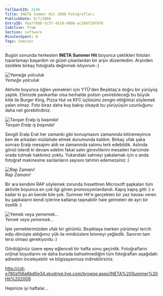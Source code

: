 ```yaml
---
FallbackID: 2146
Title: INETA Summer Hit 2008 Fotoğrafları
PublishDate: 8/7/2008
EntryID: fea77806-5c57-4510-9008-ac286f29f8f0
IsActive: True
Section: software
MinutesSpent: 0
Tags: Seminer
---
```

Bugün sonunda herkesten **INETA Summer Hit** boyunca çektikleri fotoları
toparlamayı başardım ve güzel çıkanlardan bir arşiv düzenledim. Arşivden
özellikle birkaç fotoğrafa değinmek istiyorum :)

![Yemeğe
yolculuk](http://cdn.daron.yondem.com/assets/2146/06082008_1.jpg)\
*Yemeğe yolculuk*

Aktivite boyunca öğlen yemekleri için YTÜ'den Beşiktaş'a doğru bir
yürüyüş yaptık. Elimizde pankartlar olsa herhalde polisin çevirebileceği
bu büyük kitle ile Burger King, Pizza Hut ve KFC üçlüsünü zengin
ettiğimizi söylemek yalan olmaz. Foto biraz daha kuş bakışı olsaydı bu
yürüyüşün uzunluğunu daha net görebilirdiniz.

![Tavşan Eralp iş
başında!](http://cdn.daron.yondem.com/assets/2146/06082008_2.jpg)\
*Tavşan Eralp iş başında!*

Sevgili Eralp Erat her zamanki gibi konuşmasını zamanında bitiremeyince
ben de arkadan müdahale etmek durumunda kaldım. Birkaç ufak şaka sonrası
Eralp mesajımı aldı ve zamanında salonu terk edebildik. Aslında gönül
isterdi ki devam edelim fakat salın görevlilerini mesaileri haricinde
orada tutmak hakkımız yoktu. Yukarıdaki sahneyi yakalamak için o anda
fotoğraf makinesine sarılanların sayısını tahmin edemezsiniz :)

![Rap Zamanı!](http://cdn.daron.yondem.com/assets/2146/06082008_3.jpg)\
*Rap Zamanı!*

Bir ara kendimi RAP söylemek zorunda hissettiren Microsoft şapkaları tüm
aktivite boyunca en çok ilgi gören promosyonlardandı. Kapış kapış gitti
:) o kadar ki şu an bende bile yok. Summer Hit'e gerçekten bir yaz
havası veren bu şapkaların kendi içlerine katlanıp taşınabilir hale
gelmeleri de ayrı bir özellik :)

![Yemek veya
yememek...](http://cdn.daron.yondem.com/assets/2146/06082008_4.jpg)\
*Yemek veya yememek...*

İşte yemeklerimizden ufak bir görüntü. Beşiktaşa inerken yürümeyi tercih
edip dönüşte aldığımız yük ile minibüslere binmeyi yeğledik. Sanırım tam
tersi olması gerekiyordu :)

Gördüğünüz üzere epey eğlenceli bir hafta sonu geçirdik. Fotoğrafların
orijinal boyutlarını ve daha burada bahsetmediğim tüm fotoğrafları
aşağıdaki adresten inceleyebilir ve bilgisayarınıza indirebilirsiniz. 

<http://cid-e780a156a6bd0e34.skydrive.live.com/browse.aspx/INETA%20Summer%20Hit%202008>

Hepinize iyi haftalar...


